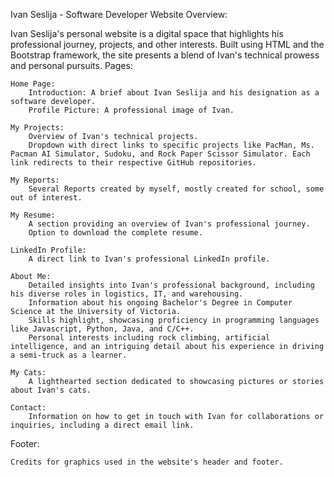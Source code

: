 Ivan Seslija - Software Developer Website
Overview:

Ivan Seslija's personal website is a digital space that highlights his professional journey, projects, and other interests. Built using HTML and the Bootstrap framework, the site presents a blend of Ivan's technical prowess and personal pursuits.
Pages:

    Home Page:
        Introduction: A brief about Ivan Seslija and his designation as a software developer.
        Profile Picture: A professional image of Ivan.

    My Projects:
        Overview of Ivan's technical projects.
        Dropdown with direct links to specific projects like PacMan, Ms. Pacman AI Simulator, Sudoku, and Rock Paper Scissor Simulator. Each link redirects to their respective GitHub repositories.

    My Reports:
        Several Reports created by myself, mostly created for school, some out of interest.

    My Resume:
        A section providing an overview of Ivan's professional journey.
        Option to download the complete resume.

    LinkedIn Profile:
        A direct link to Ivan's professional LinkedIn profile.

    About Me:
        Detailed insights into Ivan's professional background, including his diverse roles in logistics, IT, and warehousing.
        Information about his ongoing Bachelor's Degree in Computer Science at the University of Victoria.
        Skills highlight, showcasing proficiency in programming languages like Javascript, Python, Java, and C/C++.
        Personal interests including rock climbing, artificial intelligence, and an intriguing detail about his experience in driving a semi-truck as a learner.

    My Cats:
        A lighthearted section dedicated to showcasing pictures or stories about Ivan's cats.

    Contact:
        Information on how to get in touch with Ivan for collaborations or inquiries, including a direct email link.

Footer:

    Credits for graphics used in the website's header and footer.
